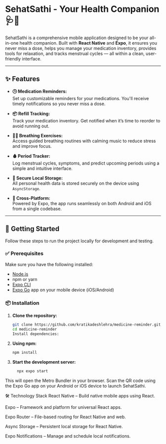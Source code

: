 # SehatSathi - Your Health Companion 🩺💊

SehatSathi is a comprehensive mobile application designed to be your all-in-one health companion. Built with **React Native** and **Expo**, it ensures you never miss a dose, helps you manage your medication inventory, provides tools for relaxation, and tracks menstrual cycles — all within a clean, user-friendly interface.

---

## ✨ Features

- **🕒 Medication Reminders:**  
  Set up customizable reminders for your medications. You'll receive timely notifications so you never miss a dose.

- **📦 Refill Tracking:**  
  Track your medication inventory. Get notified when it’s time to reorder to avoid running out.

- **🧘‍♀️ Breathing Exercises:**  
  Access guided breathing routines with calming music to reduce stress and improve focus.

- **🩸 Period Tracker:**  
  Log menstrual cycles, symptoms, and predict upcoming periods using a simple and intuitive interface.

- **🔐 Secure Local Storage:**  
  All personal health data is stored securely on the device using `AsyncStorage`.

- **📱 Cross-Platform:**  
  Powered by Expo, the app runs seamlessly on both Android and iOS from a single codebase.

---

## 🚀 Getting Started

Follow these steps to run the project locally for development and testing.

### ✅ Prerequisites

Make sure you have the following installed:

- [Node.js](https://nodejs.org/)
- npm or yarn
- [Expo CLI](https://docs.expo.dev/get-started/installation/)
- [Expo Go](https://expo.dev/client) app on your mobile device (iOS/Android)

### 📦 Installation

1. **Clone the repository:**

   ```bash
   git clone https://github.com/kratikadeshlehra/medicine-reminder.git
   cd medicine-reminder
   Install dependencies:

2. **Using npm:**

    ```bash
    npm install
    
3. **Start the development server:**

   ```bash
     npx expo start
This will open the Metro Bundler in your browser.
Scan the QR code using the Expo Go app on your Android or iOS device to launch SehatSathi.

🛠️ Technology Stack
React Native – Build native mobile apps using React.

Expo – Framework and platform for universal React apps.

Expo Router – File-based routing for React Native and web.

Async Storage – Persistent local storage for React Native.

Expo Notifications – Manage and schedule local notifications.



